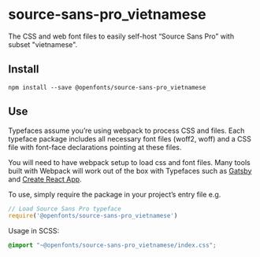 
# source-sans-pro_vietnamese

The CSS and web font files to easily self-host “Source Sans Pro” with subset "vietnamese".

## Install

`npm install --save @openfonts/source-sans-pro_vietnamese`

## Use

Typefaces assume you’re using webpack to process CSS and files. Each typeface
package includes all necessary font files (woff2, woff) and a CSS file with
font-face declarations pointing at these files.

You will need to have webpack setup to load css and font files. Many tools built
with Webpack will work out of the box with Typefaces such as [Gatsby](https://github.com/gatsbyjs/gatsby)
and [Create React App](https://github.com/facebookincubator/create-react-app).

To use, simply require the package in your project’s entry file e.g.

```javascript
// Load Source Sans Pro typeface
require('@openfonts/source-sans-pro_vietnamese')
```

Usage in SCSS:
```scss
@import "~@openfonts/source-sans-pro_vietnamese/index.css";
```
